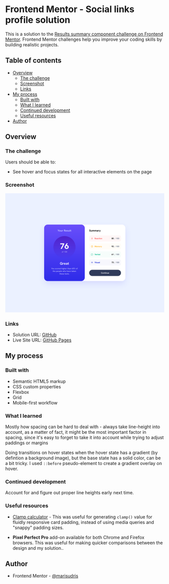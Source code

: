 # Frontend Mentor - Social links profile solution

This is a solution to the [Results summary component challenge on Frontend Mentor](https://www.frontendmentor.io/challenges/results-summary-component-CE_K6s0maV). Frontend Mentor challenges help you improve your coding skills by building realistic projects. 

## Table of contents

- [Overview](#overview)
  - [The challenge](#the-challenge)
  - [Screenshot](#screenshot)
  - [Links](#links)
- [My process](#my-process)
  - [Built with](#built-with)
  - [What I learned](#what-i-learned)
  - [Continued development](#continued-development)
  - [Useful resources](#useful-resources)
- [Author](#author)

## Overview

### The challenge

Users should be able to:

- See hover and focus states for all interactive elements on the page

### Screenshot

![](./design/my-solution.png)

### Links

- Solution URL: [GitHub]()
- Live Site URL: [GitHub Pages]()

## My process

### Built with

- Semantic HTML5 markup
- CSS custom properties
- Flexbox
- Grid
- Mobile-first workflow

### What I learned

Mostly how spacing can be hard to deal with - always take line-height into account, as a matter of fact, it might be the most important factor in spacing, since it's easy to forget to take it into account while trying
to adjust paddings or margins

Doing transitions on hover states when the hover state has a gradient (by defintion a background image), but the base state has a solid color, can be a bit tricky. I used `::before` pseudo-element to create a gradient overlay on hover.

### Continued development

Account for and figure out proper line heights early next time.

### Useful resources

- [Clamp calculator](https://www.marcbacon.com/tools/clamp-calculator/) - This was useful for generating `clamp()` value for fluidly responsive card padding, instead of using media queries and "snappy" padding sizes.

- **Pixel Perfect Pro** add-on available for both Chrome and Firefox browsers. This was useful for making quicker comparisons between the design and my solution..
## Author

- Frontend Mentor - [@marisudris](https://www.frontendmentor.io/profile/marisudris)
